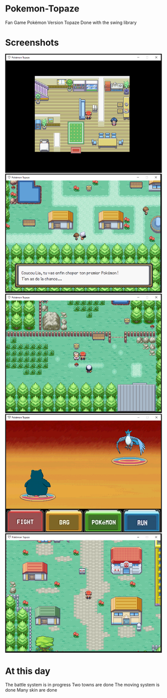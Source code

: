 # Pokemon-Topaze
Fan Game Pokémon Version Topaze
Done with the swing library

# Screenshots
![Screenshot](screenshots/1.PNG)
![Screenshot](screenshots/2.PNG)
![Screenshot](screenshots/3.PNG)
![Screenshot](screenshots/4.PNG)
![Screenshot](screenshots/5.PNG)

# At this day
The battle system is in progress
Two towns are done
The moving system is done
Many skin are done

